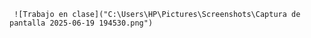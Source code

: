      ![Trabajo en clase]("C:\Users\HP\Pictures\Screenshots\Captura de pantalla 2025-06-19 194530.png")
